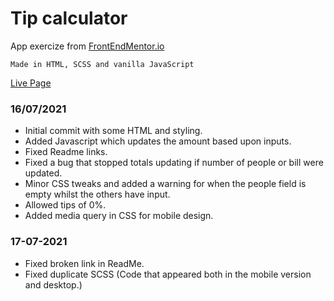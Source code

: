# Tip calculator

App exercize from [FrontEndMentor.io](https://www.frontendmentor.io/)

```Made in HTML, SCSS and vanilla JavaScript```

[Live Page](https://ctrlholtdel.github.io/Tip-Calculator/index.html)


### 16/07/2021

- Initial commit with some HTML and styling.
- Added Javascript which updates the amount based upon inputs.
- Fixed Readme links.
- Fixed a bug that stopped totals updating if number of people or bill were updated.
- Minor CSS tweaks and added a warning for when the people field is empty whilst the others have input.
- Allowed tips of 0%.
- Added media query in CSS for mobile design.

### 17-07-2021

- Fixed broken link in ReadMe.
- Fixed duplicate SCSS (Code that appeared both in the mobile version and desktop.)
